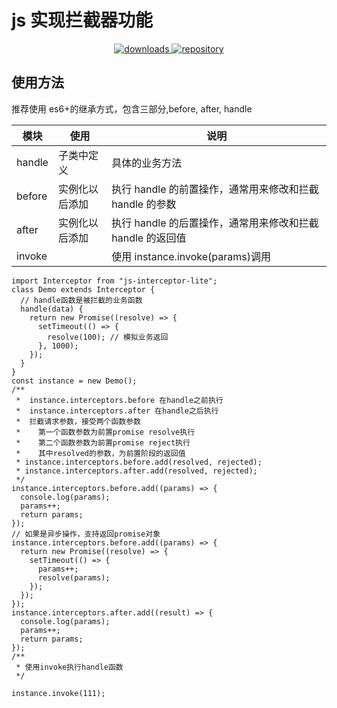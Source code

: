# js 实现拦截器功能

<p align="center">
  <a href="https://www.npmjs.com/package/js-interceptor-es">
    <img src="https://img.shields.io/npm/dy/js-interceptor-es?color=blue" alt="downloads">
  </a>
  <a href="https://github.com/yujindong/js-Interceptor-es">
    <img src="https://img.shields.io/badge/yujindong-js--interceptor--es-blue" alt="repository">
  </a>
</p>

<p>

</p>

## 使用方法

推荐使用 es6+的继承方式，包含三部分,before, after, handle

| 模块   | 使用           | 说明                                                       |
| ------ | -------------- | ---------------------------------------------------------- |
| handle | 子类中定义     | 具体的业务方法                                             |
| before | 实例化以后添加 | 执行 handle 的前置操作，通常用来修改和拦截 handle 的参数   |
| after  | 实例化以后添加 | 执行 handle 的后置操作，通常用来修改和拦截 handle 的返回值 |
| invoke |                | 使用 instance.invoke(params)调用                           |

```es6
import Interceptor from "js-interceptor-lite";
class Demo extends Interceptor {
  // handle函数是被拦截的业务函数
  handle(data) {
    return new Promise((resolve) => {
      setTimeout(() => {
        resolve(100); // 模拟业务返回
      }, 1000);
    });
  }
}
const instance = new Demo();
/**
 *  instance.interceptors.before 在handle之前执行
 *  instance.interceptors.after 在handle之后执行
 *  拦截请求参数，接受两个函数参数
 *    第一个函数参数为前置promise resolve执行
 *    第二个函数参数为前置promise reject执行
 *    其中resolved的参数，为前置阶段的返回值
 * instance.interceptors.before.add(resolved, rejected);
 * instance.interceptors.after.add(resolved, rejected);
 */
instance.interceptors.before.add((params) => {
  console.log(params);
  params++;
  return params;
});
// 如果是异步操作，支持返回promise对象
instance.interceptors.before.add((params) => {
  return new Promise((resolve) => {
    setTimeout(() => {
      params++;
      resolve(params);
    });
  });
});
instance.interceptors.after.add((result) => {
  console.log(params);
  params++;
  return params;
});
/**
 * 使用invoke执行handle函数
 */

instance.invoke(111);
```
